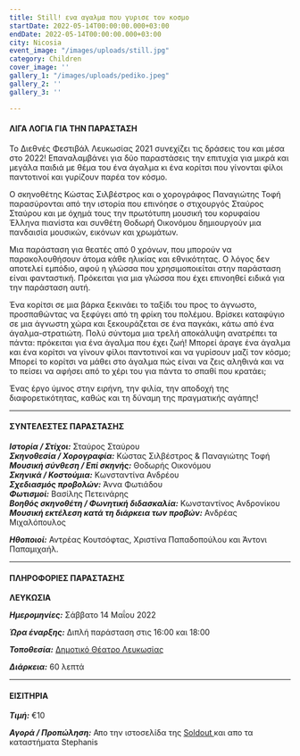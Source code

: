 ```yaml
---
title: Still! ενα αγαλμα που γυρισε τον κοσμο
startDate: 2022-05-14T00:00:00.000+03:00
endDate: 2022-05-14T00:00:00.000+03:00
city: Nicosia
event_image: "/images/uploads/still.jpg"
category: Children
cover_image: ''
gallery_1: "/images/uploads/pediko.jpeg"
gallery_2: ''
gallery_3: ''

---
```

#### ΛΙΓΑ ΛΟΓΙΑ ΓΙΑ ΤΗΝ ΠΑΡΑΣΤΑΣΗ

Το Διεθνές Φεστιβάλ Λευκωσίας 2021 συνεχίζει τις δράσεις του και μέσα στο 2022! Επαναλαμβάνει για δύο παραστάσεις την επιτυχία για μικρά και μεγάλα παιδιά με θέμα του ένα άγαλμα κι ένα κορίτσι που γίνονται φίλοι παντοτινοί και γυρίζουν παρέα τον κόσμο.

Ο σκηνοθέτης Κώστας Σιλβέστρος και ο χορογράφος Παναγιώτης Τοφή παρασύρονται από την ιστορία που επινόησε ο στιχουργός Σταύρος Σταύρου και με όχημά τους την πρωτότυπη μουσική του κορυφαίου Έλληνα πιανίστα και συνθέτη Θοδωρή Οικονόμου δημιουργούν μια πανδαισία μουσικών, εικόνων και χρωμάτων.

Μια παράσταση για θεατές από 0 χρόνων, που μπορούν να παρακολουθήσουν άτομα κάθε ηλικίας και εθνικότητας. Ο λόγος δεν αποτελεί εμπόδιο, αφού η γλώσσα που χρησιμοποιείται στην παράσταση είναι φανταστική. Πρόκειται για μια γλώσσα που έχει επινοηθεί ειδικά για την παράσταση αυτή.

Ένα κορίτσι σε μια βάρκα ξεκινάει το ταξίδι του προς το άγνωστο, προσπαθώντας να ξεφύγει από τη φρίκη του πολέμου. Βρίσκει καταφύγιο σε μια άγνωστη χώρα και ξεκουράζεται σε ένα παγκάκι, κάτω από ένα άγαλμα-στρατιώτη. Πολύ σύντομα μια τρελή αποκάλυψη ανατρέπει τα πάντα: πρόκειται για ένα άγαλμα που έχει ζωή! Μπορεί άραγε ένα άγαλμα και ένα κορίτσι να γίνουν φίλοι παντοτινοί και να γυρίσουν μαζί τον κόσμο; Μπορεί το κορίτσι να μάθει στο άγαλμα πώς είναι να ζεις αληθινά και να το πείσει να αφήσει από το χέρι του για πάντα το σπαθί που κρατάει;

Ένας έργο ύμνος στην ειρήνη, την φιλία, την αποδοχή της διαφορετικότητας, καθώς και τη δύναμη της πραγματικής αγάπης!

***

#### ΣΥΝΤΕΛΕΣΤΕΣ ΠΑΡΑΣΤΑΣΗΣ

**_Ιστορία / Στίχοι:_** Σταύρος Σταύρου  
**_Σκηνοθεσία / Χορογραφία:_** Κώστας Σιλβέστρος & Παναγιώτης Τοφή  
**_Μουσική σύνθεση / Επί σκηνής:_** Θοδωρής Οικονόμου  
**_Σκηνικά / Κοστούμια:_** Κωνσταντίνα Ανδρέου  
**_Σχεδιασμός προβολών:_** Άννα Φωτιάδου  
**_Φωτισμοί:_** Βασίλης Πετεινάρης  
**_Βοηθός σκηνοθέτη / Φωνητική διδασκαλία:_** Κωνσταντίνος Ανδρονίκου  
**_Μουσική εκτέλεση κατά τη διάρκεια των προβών:_** Ανδρέας Μιχαλόπουλος

**_Ηθοποιοί:_** Αντρέας Κουτσόφτας, Χριστίνα Παπαδοπούλου και Άντονι Παπαμιχαήλ.

***

#### ΠΛΗΡΟΦΟΡΙΕΣ ΠΑΡΑΣΤΑΣΗΣ

**ΛΕΥΚΩΣΙΑ**

**_Ημερομηνίες:_** Σάββατο 14 Μαΐου 2022

**_Ώρα έναρξης:_** Διπλή παράσταση στις 16:00 και 18:00

**_Τοποθεσία:_** [Δημοτικό Θέατρο Λευκωσίας](https://www.google.com/maps/place/%CE%94%CE%B7%CE%BC%CE%BF%CF%84%CE%B9%CE%BA%CF%8C+%CE%98%CE%AD%CE%B1%CF%84%CF%81%CE%BF+%CE%9B%CE%B5%CF%85%CE%BA%CF%89%CF%83%CE%AF%CE%B1%CF%82+(Nicosia+Municipal+Theatre)/@35.1726385,33.3531332,17z/data=!3m1!4b1!4m5!3m4!1s0x14de17519633b289:0xf4e085228ec10fda!8m2!3d35.1726385!4d33.3553219 "https://www.google.com/maps/place/%CE%94%CE%B7%CE%BC%CE%BF%CF%84%CE%B9%CE%BA%CF%8C+%CE%98%CE%AD%CE%B1%CF%84%CF%81%CE%BF+%CE%9B%CE%B5%CF%85%CE%BA%CF%89%CF%83%CE%AF%CE%B1%CF%82+(Nicosia+Municipal+Theatre)/@35.1726385,33.3531332,17z/data=!3m1!4b1!4m5!3m4!1s0x14de17519633b289:0xf4e085228ec10fda!8m2!3d35.1726385!4d33.3553219")

**_Διάρκεια:_** 60 λεπτά

***

#### ΕΙΣΙΤΗΡΙΑ

**_Τιμή:_** €10

**_Αγορά / Προπώληση:_** Απο την ιστοσελίδα της [Soldout ](https://www.soldoutticketbox.com/still-a-statue-that-travelled-the-world-march-2022/?lang=el "Soldout")και απο τα καταστήματα Stephanis